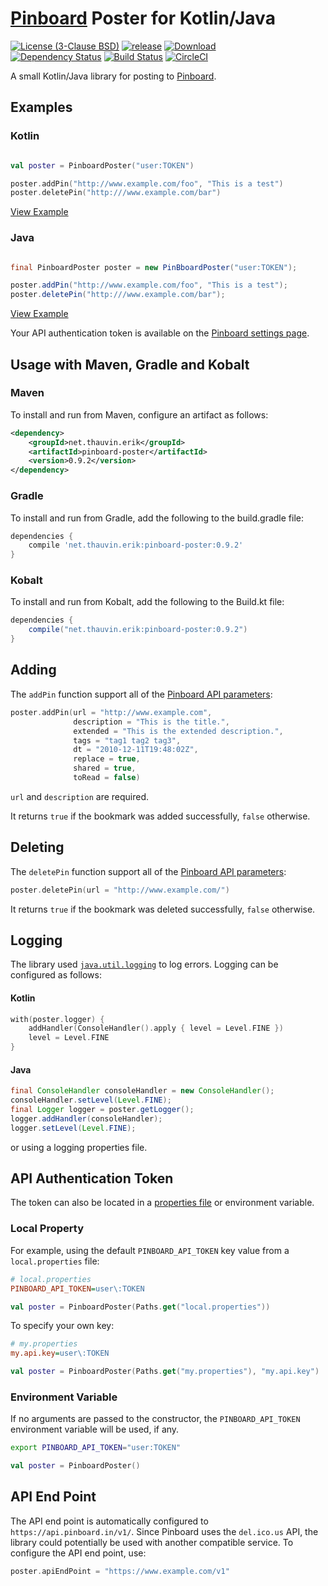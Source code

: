 # [Pinboard](https://pinboard.in) Poster for Kotlin/Java

[![License (3-Clause BSD)](https://img.shields.io/badge/license-BSD%203--Clause-blue.svg?style=flat-square)](http://opensource.org/licenses/BSD-3-Clause) [![release](http://github-release-version.herokuapp.com/github/ethauvin/pinboard-poster/release.svg?style=flat)](https://github.com/ethauvin/pinboard-poster/releases/latest) [![Download](https://api.bintray.com/packages/ethauvin/maven/pinboard-poster/images/download.svg)](https://bintray.com/ethauvin/maven/pinboard-poster/_latestVersion)  
[![Dependency Status](https://www.versioneye.com/user/projects/591c0293b81f680038a784b3/badge.svg?style=flat-square)](https://www.versioneye.com/user/projects/591c0293b81f680038a784b3) [![Build Status](https://travis-ci.org/ethauvin/pinboard-poster.svg?branch=master)](https://travis-ci.org/ethauvin/pinboard-poster) [![CircleCI](https://circleci.com/gh/ethauvin/pinboard-poster/tree/master.svg?style=shield)](https://circleci.com/gh/ethauvin/pinboard-poster/tree/master)

A small Kotlin/Java library for posting to [Pinboard](https://pinboard.in).

## Examples

### Kotlin

```kotlin

val poster = PinboardPoster("user:TOKEN")

poster.addPin("http://www.example.com/foo", "This is a test")
poster.deletePin("http:///www.example.com/bar")

```
[View Example](https://github.com/ethauvin/pinboard-poster/blob/master/src/main/kotlin/net/thauvin/erik/pinboard/PinboardPoster.kt#L219)

### Java
```java

final PinboardPoster poster = new PinBboardPoster("user:TOKEN");

poster.addPin("http://www.example.com/foo", "This is a test");
poster.deletePin("http:///www.example.com/bar");
```
[View Example](https://github.com/ethauvin/pinboard-poster/blob/master/src/main/java/net/thauvin/erik/pinboard/JavaExample.java)

Your API authentication token is available on the [Pinboard settings page](https://pinboard.in/settings/password).

## Usage with Maven, Gradle and Kobalt

### Maven

To install and run from Maven, configure an artifact as follows:

```xml
<dependency>
    <groupId>net.thauvin.erik</groupId>
    <artifactId>pinboard-poster</artifactId>
    <version>0.9.2</version>
</dependency>
```

### Gradle

To install and run from Gradle, add the following to the build.gradle file:

```gradle
dependencies {
    compile 'net.thauvin.erik:pinboard-poster:0.9.2'
}
```

### Kobalt

To install and run from Kobalt, add the following to the Build.kt file:

```gradle
dependencies {
    compile("net.thauvin.erik:pinboard-poster:0.9.2")
}
```

## Adding

The `addPin` function support all of the [Pinboard API parameters](https://pinboard.in/api/#posts_add):

```kotlin
poster.addPin(url = "http://www.example.com",
              description = "This is the title.",
              extended = "This is the extended description.",
              tags = "tag1 tag2 tag3",
              dt = "2010-12-11T19:48:02Z",
              replace = true,
              shared = true,
              toRead = false)
```

`url` and `description` are required.

It returns `true` if the bookmark was added successfully, `false` otherwise.

## Deleting

The `deletePin` function support all of the [Pinboard API parameters](https://pinboard.in/api/#posts_delete):

```kotlin
poster.deletePin(url = "http://www.example.com/")
```

It returns `true` if the bookmark was deleted successfully, `false` otherwise.

## Logging

The library used [`java.util.logging`](https://docs.oracle.com/javase/8/docs/api/java/util/logging/package-summary.html) to log errors. Logging can be configured as follows:

#### Kotlin
```kotlin
with(poster.logger) {
    addHandler(ConsoleHandler().apply { level = Level.FINE })
    level = Level.FINE
}
```
#### Java
```java
final ConsoleHandler consoleHandler = new ConsoleHandler();
consoleHandler.setLevel(Level.FINE);
final Logger logger = poster.getLogger();
logger.addHandler(consoleHandler);
logger.setLevel(Level.FINE);
```

or using a logging properties file.

## API Authentication Token

The token can also be located in a [properties file](https://en.wikipedia.org/wiki/.properties) or environment variable.

### Local Property

For example, using the default `PINBOARD_API_TOKEN` key value from a `local.properties` file:

```ini
# local.properties
PINBOARD_API_TOKEN=user\:TOKEN
```

```kotlin
val poster = PinboardPoster(Paths.get("local.properties"))
```

To specify your own key:

```ini
# my.properties
my.api.key=user\:TOKEN
```

```kotlin
val poster = PinboardPoster(Paths.get("my.properties"), "my.api.key")
```

### Environment Variable

If no arguments are passed to the constructor, the `PINBOARD_API_TOKEN` environment variable will be used, if any.

```sh
export PINBOARD_API_TOKEN="user:TOKEN"
```

```kotlin
val poster = PinboardPoster()
```

## API End Point

The API end point is automatically configured to `https://api.pinboard.in/v1/`. Since Pinboard uses the `del.ico.us` API, the library could potentially be used with another compatible service. To configure the API end point, use:

```kotlin
poster.apiEndPoint = "https://www.example.com/v1"
```